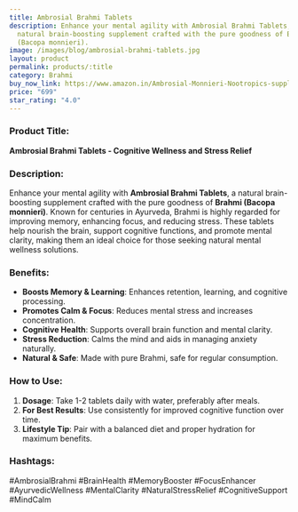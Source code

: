 ```yaml
---
title: Ambrosial Brahmi Tablets
description: Enhance your mental agility with Ambrosial Brahmi Tablets, a
  natural brain-boosting supplement crafted with the pure goodness of Brahmi
  (Bacopa monnieri).
image: /images/blog/ambrosial-brahmi-tablets.jpg
layout: product
permalink: products/:title
category: Brahmi
buy_now_link: https://www.amazon.in/Ambrosial-Monnieri-Nootropics-supplements-Performance/dp/B094N7L1MG/ref=sxin_15_pa_sp_search_thematic_sspa?content-id=amzn1.sym.5f0af06c-b5c9-4e71-bd04-2954cdf89bd6%3Aamzn1.sym.5f0af06c-b5c9-4e71-bd04-2954cdf89bd6&tag=ayushmonk-21
price: "699"
star_rating: "4.0"
---
```

### Product Title:
**Ambrosial Brahmi Tablets - Cognitive Wellness and Stress Relief**

### Description:
Enhance your mental agility with **Ambrosial Brahmi Tablets**, a natural brain-boosting supplement crafted with the pure goodness of **Brahmi (Bacopa monnieri)**. Known for centuries in Ayurveda, Brahmi is highly regarded for improving memory, enhancing focus, and reducing stress. These tablets help nourish the brain, support cognitive functions, and promote mental clarity, making them an ideal choice for those seeking natural mental wellness solutions.

### Benefits:
- **Boosts Memory & Learning**: Enhances retention, learning, and cognitive processing.
- **Promotes Calm & Focus**: Reduces mental stress and increases concentration.
- **Cognitive Health**: Supports overall brain function and mental clarity.
- **Stress Reduction**: Calms the mind and aids in managing anxiety naturally.
- **Natural & Safe**: Made with pure Brahmi, safe for regular consumption.

### How to Use:
1. **Dosage**: Take 1-2 tablets daily with water, preferably after meals.
2. **For Best Results**: Use consistently for improved cognitive function over time.
3. **Lifestyle Tip**: Pair with a balanced diet and proper hydration for maximum benefits.

### Hashtags:
#AmbrosialBrahmi #BrainHealth #MemoryBooster #FocusEnhancer #AyurvedicWellness #MentalClarity #NaturalStressRelief #CognitiveSupport #MindCalm
